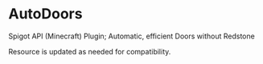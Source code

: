 # AutoDoors
Spigot API (Minecraft) Plugin; Automatic, efficient Doors without Redstone

Resource is updated as needed for compatibility.
